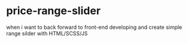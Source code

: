 # price-range-slider
when i want to back forward to front-end developing and create simple range silder with HTML/SCSS/JS
